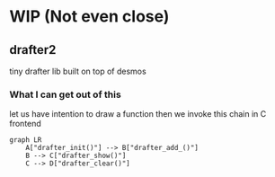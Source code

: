 # WIP (Not even close)

## drafter2
tiny drafter lib built on top of desmos

### What I can get out of this
let us have intention to draw a function
then we invoke this chain in C frontend
```mermaid
graph LR
    A["drafter_init()"] --> B["drafter_add_()"]
    B --> C["drafter_show()"]
    C --> D["drafter_clear()"]
```
